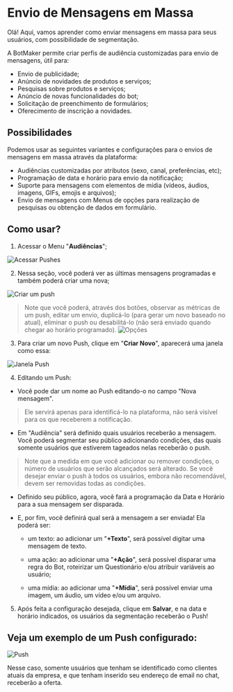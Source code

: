 # Envio de Mensagens em Massa

Olá! Aqui, vamos aprender como enviar mensagens em massa para seus usuários, com possibilidade de segmentação.

A BotMaker permite criar perfis de audiência customizadas para envio de mensagens, útil para:

 - Envio de publicidade; 
 - Anúncio de novidades de produtos e serviços;
 - Pesquisas sobre produtos e serviços; 
 - Anúncio de novas funcionalidades do bot; 
 - Solicitação de preenchimento de formulários;
 - Oferecimento de inscrição a novidades.

## Possibilidades

Podemos usar as seguintes variantes e configurações para o envios de mensagens em massa através da plataforma:

 - Audiências customizadas por atributos (sexo, canal, preferências, etc); 
 - Programação de data e horário para envio da notificação;
 - Suporte para mensagens com elementos de mídia (vídeos, áudios, imagens, GIFs, emojis e arquivos); 
 - Envio de mensagens com Menus de opções para realização de pesquisas ou obtenção de dados em formulário.

## Como usar?

 1. Acessar o Menu "**Audiências**";
 
 ![Acessar Pushes](https://botmakeradmin.github.io/docs/pt/imagens/Audiencias.png)

 2. Nessa seção, você poderá ver as últimas mensagens programadas e também poderá criar uma nova;
 
 ![Criar um push](https://botmakeradmin.github.io/docs/pt/imagens/CriarAudiencia.png)
 
> Note que você poderá, através dos botões, observar as métricas de um push, editar um envio, duplicá-lo (para gerar um novo baseado no atual), eliminar o push ou desabilitá-lo (não será enviado quando chegar ao horário programado).
> ![Opções](https://botmakeradmin.github.io/docs/pt/imagens/OpcoesPush.png)

3. Para criar um novo Push, clique em "**Criar Novo**", aparecerá uma janela como essa:

![Janela Push](https://botmakeradmin.github.io/docs/pt/imagens/EditarAudiencia.png)

4. Editando um Push: 

- Você pode dar um nome ao Push editando-o no campo "Nova mensagem".

> Ele servirá apenas para identificá-lo na plataforma, não será visível para os que receberem a notificação.

- Em "Audiência" será definido quais usuários receberão a mensagem. Você poderá segmentar seu público adicionando condições, das quais somente usuários que estiverem tageados nelas receberão o push.

> Note que a medida em que você adicionar ou remover condições, o número de usuários que serão alcançados será alterado. Se você desejar enviar o push à todos os usuários, embora não recomendável, devem ser removidas todas as condições.

- Definido seu público, agora, você fará a programação da Data e Horário para a sua mensagem ser disparada.

- E, por fim, você definirá qual será a mensagem a ser enviada! Ela poderá ser: 
	- um texto: ao adicionar um "**+Texto**", será possível digitar uma mensagem de texto.
	
	- uma ação: ao adicionar uma "**+Ação**", será possível disparar uma regra do Bot, roteirizar um Questionário e/ou atribuir variáveis ao usuário;
	-  uma mídia: ao adicionar uma "**+Mídia**", será possível enviar uma imagem, um áudio, um vídeo e/ou um arquivo.

5. Após feita a configuração desejada, clique em **Salvar**, e na data e horário indicados, os usuários da segmentação receberão o Push! 

## Veja um exemplo de um Push configurado:

![Push](https://botmakeradmin.github.io/docs/pt/imagens/Push.png)

Nesse caso, somente usuários que tenham se identificado como clientes atuais da empresa, e que tenham inserido seu endereço de email no chat, receberão a oferta.




<!--stackedit_data:
eyJoaXN0b3J5IjpbNzE1OTg3NzYzLC0xMDIzNTY1NzE1XX0=
-->
